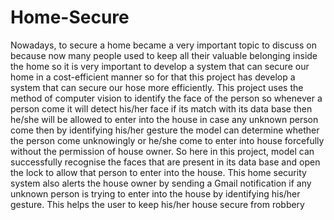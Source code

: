 # Home-Secure
Nowadays, to secure a home became a 
very important topic to discuss on because now many 
people used to keep all their valuable belonging inside 
the home so it is very important to develop a system 
that can secure our home in a cost-efficient manner so 
for that this project has develop a system that can 
secure our hose more efficiently. This project uses the 
method of computer vision to identify the face of the 
person so whenever a person come it will detect 
his/her face if its match with its data base then he/she 
will be allowed to enter into the house in case any 
unknown person come then by identifying his/her 
gesture the model can determine whether the person 
come unknowingly or he/she come to enter into house 
forcefully without the permission of house owner. So 
here in this project, model can successfully recognise
the faces that are present in its data base and open the 
lock to allow that person to enter into the house. This 
home security system also alerts the house owner by 
sending a Gmail notification if any unknown person is 
trying to enter into the house by identifying his/her 
gesture. This helps the user to keep his/her house 
secure from robbery
